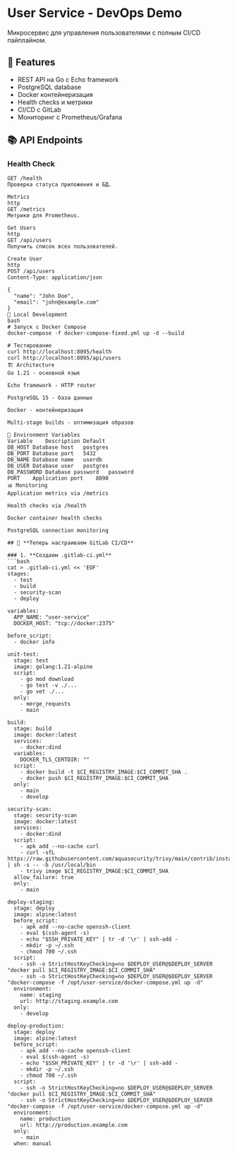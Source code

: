# User Service - DevOps Demo

Микросервис для управления пользователями с полным CI/CD пайплайном.

## 🚀 Features

- REST API на Go с Echo framework
- PostgreSQL database
- Docker контейнеризация
- Health checks и метрики
- CI/CD с GitLab
- Мониторинг с Prometheus/Grafana

## 📚 API Endpoints

### Health Check
```http
GET /health
Проверка статуса приложения и БД.

Metrics
http
GET /metrics
Метрики для Prometheus.

Get Users
http
GET /api/users
Получить список всех пользователей.

Create User
http
POST /api/users
Content-Type: application/json

{
  "name": "John Doe",
  "email": "john@example.com"
}
🐳 Local Development
bash
# Запуск с Docker Compose
docker-compose -f docker-compose-fixed.yml up -d --build

# Тестирование
curl http://localhost:8095/health
curl http://localhost:8095/api/users
🏗️ Architecture
Go 1.21 - основной язык

Echo framework - HTTP router

PostgreSQL 15 - база данных

Docker - контейнеризация

Multi-stage builds - оптимизация образов

🔧 Environment Variables
Variable	Description	Default
DB_HOST	Database host	postgres
DB_PORT	Database port	5432
DB_NAME	Database name	userdb
DB_USER	Database user	postgres
DB_PASSWORD	Database password	password
PORT	Application port	8090
📊 Monitoring
Application metrics via /metrics

Health checks via /health

Docker container health checks

PostgreSQL connection monitoring

## 🚀 **Теперь настраиваем GitLab CI/CD**

### 1. **Создаем .gitlab-ci.yml**
```bash
cat > .gitlab-ci.yml << 'EOF'
stages:
  - test
  - build
  - security-scan
  - deploy

variables:
  APP_NAME: "user-service"
  DOCKER_HOST: "tcp://docker:2375"

before_script:
  - docker info

unit-test:
  stage: test
  image: golang:1.21-alpine
  script:
    - go mod download
    - go test -v ./...
    - go vet ./...
  only:
    - merge_requests
    - main

build:
  stage: build
  image: docker:latest
  services:
    - docker:dind
  variables:
    DOCKER_TLS_CERTDIR: ""
  script:
    - docker build -t $CI_REGISTRY_IMAGE:$CI_COMMIT_SHA .
    - docker push $CI_REGISTRY_IMAGE:$CI_COMMIT_SHA
  only:
    - main
    - develop

security-scan:
  stage: security-scan
  image: docker:latest
  services:
    - docker:dind
  script:
    - apk add --no-cache curl
    - curl -sfL https://raw.githubusercontent.com/aquasecurity/trivy/main/contrib/install.sh | sh -s -- -b /usr/local/bin
    - trivy image $CI_REGISTRY_IMAGE:$CI_COMMIT_SHA
  allow_failure: true
  only:
    - main

deploy-staging:
  stage: deploy
  image: alpine:latest
  before_script:
    - apk add --no-cache openssh-client
    - eval $(ssh-agent -s)
    - echo "$SSH_PRIVATE_KEY" | tr -d '\r' | ssh-add -
    - mkdir -p ~/.ssh
    - chmod 700 ~/.ssh
  script:
    - ssh -o StrictHostKeyChecking=no $DEPLOY_USER@$DEPLOY_SERVER "docker pull $CI_REGISTRY_IMAGE:$CI_COMMIT_SHA"
    - ssh -o StrictHostKeyChecking=no $DEPLOY_USER@$DEPLOY_SERVER "docker-compose -f /opt/user-service/docker-compose.yml up -d"
  environment:
    name: staging
    url: http://staging.example.com
  only:
    - develop

deploy-production:
  stage: deploy
  image: alpine:latest
  before_script:
    - apk add --no-cache openssh-client
    - eval $(ssh-agent -s)
    - echo "$SSH_PRIVATE_KEY" | tr -d '\r' | ssh-add -
    - mkdir -p ~/.ssh
    - chmod 700 ~/.ssh
  script:
    - ssh -o StrictHostKeyChecking=no $DEPLOY_USER@$DEPLOY_SERVER "docker pull $CI_REGISTRY_IMAGE:$CI_COMMIT_SHA"
    - ssh -o StrictHostKeyChecking=no $DEPLOY_USER@$DEPLOY_SERVER "docker-compose -f /opt/user-service/docker-compose.yml up -d"
  environment:
    name: production
    url: http://production.example.com
  only:
    - main
  when: manual
